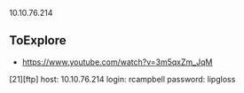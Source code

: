 10.10.76.214

## ToExplore
- https://www.youtube.com/watch?v=3m5qxZm_JqM

[21][ftp] host: 10.10.76.214   login: rcampbell   password: lipgloss
